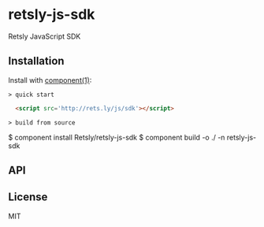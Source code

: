 
# retsly-js-sdk

  Retsly JavaScript SDK

## Installation

  Install with [component(1)](https://github.com/component/component):

    > quick start

  ```html
    <script src='http://rets.ly/js/sdk'></script>
  ```

    > build from source

  $ component install Retsly/retsly-js-sdk
  $ component build -o ./ -n retsly-js-sdk

## API



## License

  MIT
